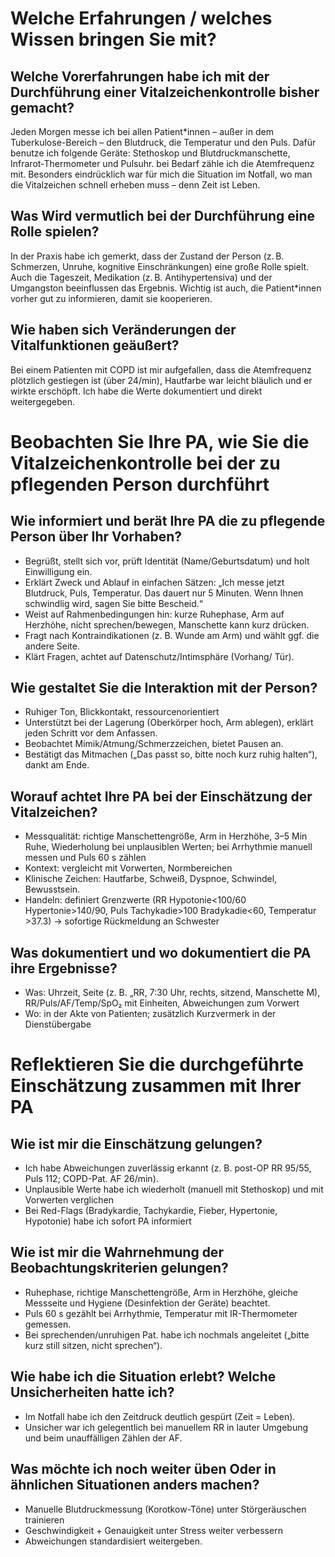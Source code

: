 # Welche Erfahrungen / welches Wissen bringen Sie mit?  
## Welche Vorerfahrungen habe ich mit der Durchführung einer Vitalzeichenkontrolle bisher gemacht?  
Jeden Morgen messe ich bei allen Patient*innen – außer in dem Tuberkulose-Bereich – den Blutdruck, die Temperatur und den Puls.
Dafür benutze ich folgende Geräte: Stethoskop und Blutdruckmanschette, Infrarot-Thermometer und Pulsuhr. bei Bedarf zähle ich die Atemfrequenz mit.
Besonders eindrücklich war für mich die Situation im Notfall, wo man die Vitalzeichen schnell erheben muss – denn Zeit ist Leben.
## Was Wird vermutlich bei der Durchführung eine Rolle spielen?
In der Praxis habe ich gemerkt, dass der Zustand der Person (z. B. Schmerzen, Unruhe, kognitive Einschränkungen) eine große Rolle spielt. Auch die Tageszeit, Medikation (z. B. Antihypertensiva) und der Umgangston beeinflussen das Ergebnis. Wichtig ist auch, die Patient*innen vorher gut zu informieren, damit sie kooperieren.
## Wie haben sich Veränderungen der Vitalfunktionen geäußert?
Bei einem Patienten mit COPD ist mir aufgefallen, dass die Atemfrequenz plötzlich gestiegen ist (über 24/min), Hautfarbe war leicht bläulich und er wirkte erschöpft. Ich habe die Werte dokumentiert und direkt weitergegeben.
# Beobachten Sie Ihre PA, wie Sie die Vitalzeichenkontrolle bei der zu pflegenden Person durchführt
## Wie informiert und berät Ihre PA die zu pflegende Person über Ihr Vorhaben?
- Begrüßt, stellt sich vor, prüft Identität (Name/Geburtsdatum) und holt Einwilligung ein.
- Erklärt Zweck und Ablauf in einfachen Sätzen: „Ich messe jetzt Blutdruck, Puls, Temperatur. Das dauert nur 5 Minuten. Wenn Ihnen schwindlig wird, sagen Sie bitte Bescheid.“
- Weist auf Rahmenbedingungen hin: kurze Ruhephase, Arm auf Herzhöhe, nicht sprechen/bewegen, Manschette kann kurz drücken.
- Fragt nach Kontraindikationen (z. B. Wunde am Arm) und wählt ggf. die andere Seite.
- Klärt Fragen, achtet auf Datenschutz/Intimsphäre (Vorhang/ Tür).
## Wie gestaltet Sie die Interaktion mit der Person?
- Ruhiger Ton, Blickkontakt, ressourcenorientiert
- Unterstützt bei der Lagerung (Oberkörper hoch, Arm ablegen), erklärt jeden Schritt vor dem Anfassen.
- Beobachtet Mimik/Atmung/Schmerzzeichen, bietet Pausen an.
- Bestätigt das Mitmachen („Das passt so, bitte noch kurz ruhig halten“), dankt am Ende.
## Worauf achtet Ihre PA bei der Einschätzung der Vitalzeichen?
- Messqualität: richtige Manschettengröße, Arm in Herzhöhe, 3–5 Min Ruhe, Wiederholung bei unplausiblen Werten; bei Arrhythmie manuell messen und Puls 60 s zählen
- Kontext: vergleicht mit Vorwerten, Normbereichen
- Klinische Zeichen: Hautfarbe, Schweiß, Dyspnoe, Schwindel, Bewusstsein.
- Handeln: definiert Grenzwerte (RR Hypotonie<100/60 Hypertonie>140/90, Puls Tachykadie>100 Bradykadie<60, Temperatur >37.3) → sofortige Rückmeldung an Schwester
## Was dokumentiert und wo dokumentiert die PA ihre Ergebnisse?
- Was: Uhrzeit, Seite (z. B. „RR, 7:30 Uhr, rechts, sitzend, Manschette M), RR/Puls/AF/Temp/SpO₂ mit Einheiten, Abweichungen zum Vorwert
- Wo: in der Akte von Patienten; zusätzlich Kurzvermerk in der Dienstübergabe
# Reflektieren Sie die durchgeführte Einschätzung zusammen mit Ihrer PA
## Wie ist mir die Einschätzung gelungen?
- Ich habe Abweichungen zuverlässig erkannt (z. B. post-OP RR 95/55, Puls 112; COPD-Pat. AF 26/min).
- Unplausible Werte habe ich wiederholt (manuell mit Stethoskop) und mit Vorwerten verglichen
- Bei Red-Flags (Bradykardie, Tachykardie, Fieber, Hypertonie, Hypotonie) habe ich sofort PA informiert
## Wie ist mir die Wahrnehmung der Beobachtungskriterien gelungen?
- Ruhephase, richtige Manschettengröße, Arm in Herzhöhe, gleiche Messseite und Hygiene (Desinfektion der Geräte) beachtet.
- Puls 60 s gezählt bei Arrhythmie, Temperatur mit IR-Thermometer gemessen.
- Bei sprechenden/unruhigen Pat. habe ich nochmals angeleitet („bitte kurz still sitzen, nicht sprechen“).
## Wie habe ich die Situation erlebt? Welche Unsicherheiten hatte ich?
- Im Notfall habe ich den Zeitdruck deutlich gespürt (Zeit = Leben). 
- Unsicher war ich gelegentlich bei manuellem RR in lauter Umgebung und beim unauffälligen Zählen der AF.
## Was möchte ich noch weiter üben Oder in ähnlichen Situationen anders machen?
- Manuelle Blutdruckmessung (Korotkow-Töne) unter Störgeräuschen trainieren
- Geschwindigkeit + Genauigkeit unter Stress weiter verbessern
- Abweichungen standardisiert weitergeben.
